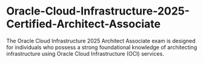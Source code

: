 # Oracle-Cloud-Infrastructure-2025-Certified-Architect-Associate
The Oracle Cloud Infrastructure 2025 Architect Associate exam is designed for individuals who possess a strong foundational knowledge of architecting infrastructure using Oracle Cloud Infrastructure (OCI) services.
